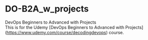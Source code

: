 # DO-B2A_w_projects
DevOps Beginners to Advanced with Projects  
This is for the Udemy [DevOps Beginners to Advanced with Projects] (https://www.udemy.com/course/decodingdevops) course.  

